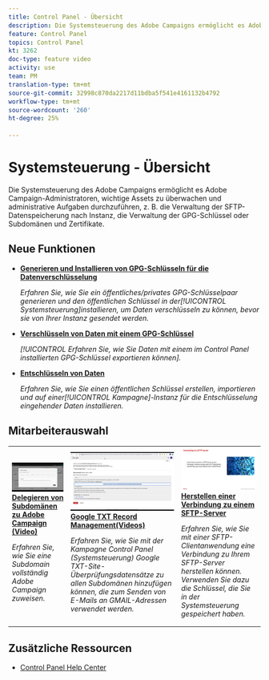 ```yaml
---
title: Control Panel - Übersicht
description: Die Systemsteuerung des Adobe Campaigns ermöglicht es Adobe Campaign-Administratoren, wichtige Assets zu überwachen und administrative Aufgaben durchzuführen, z. B. die Verwaltung der SFTP-Datenspeicherung nach Instanz, die Verwaltung der GPG-Schlüssel oder Subdomänen und Zertifikate.
feature: Control Panel
topics: Control Panel
kt: 3262
doc-type: feature video
activity: use
team: PM
translation-type: tm+mt
source-git-commit: 32998c870da2217d11bdba5f541e4161132b4792
workflow-type: tm+mt
source-wordcount: '260'
ht-degree: 25%

---
```


# Systemsteuerung - Übersicht

Die Systemsteuerung des Adobe Campaigns ermöglicht es Adobe Campaign-Administratoren, wichtige Assets zu überwachen und administrative Aufgaben durchzuführen, z. B. die Verwaltung der SFTP-Datenspeicherung nach Instanz, die Verwaltung der GPG-Schlüssel oder Subdomänen und Zertifikate.

## Neue Funktionen

* **[Generieren und Installieren von GPG-Schlüsseln für die Datenverschlüsselung](/help/control-panel-tutorials/instance-settings/gpg-key-management/generating-and-installing-gpg-keys-for-data-encryption.md)**

   *Erfahren Sie, wie Sie ein öffentliches/privates GPG-Schlüsselpaar generieren und den öffentlichen Schlüssel in der[!UICONTROL Systemsteuerung]installieren, um Daten verschlüsseln zu können, bevor sie von Ihrer Instanz gesendet werden.*

* **[Verschlüsseln von Daten mit einem GPG-Schlüssel](/help/control-panel-tutorials/instance-settings/gpg-key-management/using-a-gpg-key-to-encrypt-data.md)**

   *[!UICONTROL Erfahren Sie, wie Sie Daten mit einem im Control Panel installierten GPG-Schlüssel exportieren können].*

* **[Entschlüsseln von Daten](/help/control-panel-tutorials/instance-settings/gpg-key-management/decrypting-data.md)**

   *Erfahren Sie, wie Sie einen öffentlichen Schlüssel erstellen, importieren und auf einer[!UICONTROL Kampagne]-Instanz für die Entschlüsselung eingehender Daten installieren.*

## Mitarbeiterauswahl

<table>
<tr>
  <td>
    <a href="./subdomains-and-certificates/subdomain-delegation.md"> 
      <img alt="Delegieren von Subdomänen zu Adobe Campaign (Video)" src="./assets/31390.jpg"/>
    </a>
    <div>
      <a href="./subdomains-and-certificates/subdomain-delegation.md">
    <strong>Delegieren von Subdomänen zu Adobe Campaign (Video)</strong>
    </a>
    </div>
    <p>
    <em>Erfahren Sie, wie Sie eine Subdomain vollständig Adobe Campaign zuweisen.</em>
    <p>
  </td>
   <td>
    <a href="./subdomains-and-certificates/google-txt-record-management.md">
      <img alt="Google TXT Record Management (Videos)" src="./assets/32369.jpg" />
    </a>
    <div>
    <a href="./subdomains-and-certificates/google-txt-record-management.md">
    <strong>Google TXT Record Management(Videos)</strong>
    </a>
    </div>
    <p>
    <em> Erfahren Sie, wie Sie mit der Kampagne Control Panel (Systemsteuerung) Google TXT-Site-Überprüfungsdatensätze zu allen Subdomänen hinzufügen können, die zum Senden von E-Mails an GMAIL-Adressen verwendet werden.</em>
    <p>
  </td>
  <td>
    <a href="./sftp-management/connect-to-sftp-server.md">
      <img alt="Herstellen einer Verbindung mit einem SFTP-Server" src="./assets/27263.jpg" />
    </a>
    <div>
      <a href="./sftp-management/connect-to-sftp-server.md">
    <strong>Herstellen einer Verbindung zu einem SFTP-Server</strong>
    </a>
    </div>
    <p>
    <em>Erfahren Sie, wie Sie mit einer SFTP-Clientanwendung eine Verbindung zu Ihrem SFTP-Server herstellen können. Verwenden Sie dazu die Schlüssel, die Sie in der Systemsteuerung gespeichert haben. </em>
    <p>
  </td>
</tr>
</table>

## Zusätzliche Ressourcen

* [Control Panel Help Center](https://docs.adobe.com/content/help/de-DE/control-panel/using/control-panel-home.html)
